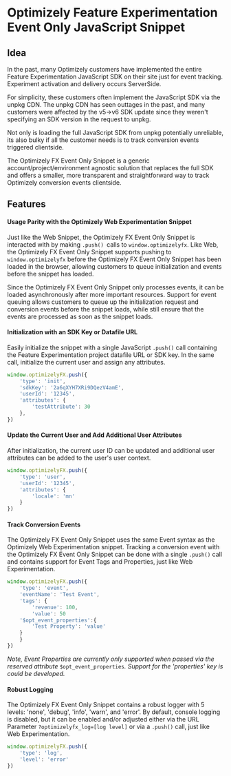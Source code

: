 # Optimizely Feature Experimentation Event Only JavaScript Snippet

## Idea

In the past, many Optimizely customers have implemented the entire Feature Experimentation JavaScript SDK on their site just for event tracking. Experiment activation and delivery occurs ServerSide.

For simplicity, these customers often implement the JavaScript SDK via the unpkg CDN. The unpkg CDN has seen outtages in the past, and many customers were affected by the v5->v6 SDK update since they weren't specifying an SDK version in the request to unpkg.

Not only is loading the full JavaScript SDK from unpkg potentially unreliable, its also bulky if all the customer needs is to track conversion events triggered clientside.

The Optimizely FX Event Only Snippet is a generic account/project/environment agnostic solution that replaces the full SDK and offers a smaller, more transparent and straightforward way to track Optimizely conversion events clientside.

## Features

#### Usage Parity with the Optimizely Web Experimentation Snippet

Just like the Web Snippet, the Optimizely FX Event Only Snippet is interacted with by making  `.push() `calls to `window.optimizelyfx`. Like Web, the Optimizely FX Event Only Snippet supports pushing to `window.optimizelyfx` before the Optimizely FX Event Only Snippet has been loaded in the browser, allowing customers to queue initialization and events before the snippet has loaded.

Since the Optimizely FX Event Only Snippet only processes events, it can be loaded asynchronously after more important resources. Support for event queuing allows customers to queue up the initialization request and conversion events before the snippet loads, while still ensure that the events are processed as soon as the snippet loads.

#### Initialization with an SDK Key or Datafile URL

Easily initialize the snippet with a single JavaScript `.push()` call containing the Feature Experimentation project datafile URL or SDK key. In the same call, initialize the current user and assign any attributes.

```javascript
window.optimizelyFX.push({
    'type': 'init',
    'sdkKey': '2a6qXYH7XRi9DQezV4amE',
    'userId': '12345',
    'attributes': {
        'testAttribute': 30
    },
})
```

#### Update the Current User and Add Additional User Attributes

After initialization, the current user ID can be updated and additional user attributes can be added to the user's user context.

```javascript
window.optimizelyFX.push({
    'type': 'user',
    'userId': '12345',
    'attributes': {
        'locale': 'mn'
    }
})
```

#### Track Conversion Events

The Optimizely FX Event Only Snippet uses the same Event syntax as the Optimizely Web Experimentation snippet. Tracking a conversion event with the Optimizely FX Event Only Snippet can be done with a single `.push()` call and contains support for Event Tags and Properties, just like Web Experimentation.

```javascript
window.optimizelyFX.push({
    'type': 'event',
    'eventName': 'Test Event',
    'tags': {
        'revenue': 100,
        'value': 50
	'$opt_event_properties':{
		'Test Property': 'value'
	}
    }
})
```

*Note, Event Properties are currently only supported when passed via the reserved attribute* `$opt_event_properties`*. Support for the 'properties' key is could be developed.*

#### Robust Logging

The Optimizely FX Event Only Snippet contains a robust logger with 5 levels: 'none', 'debug', 'info', 'warn', and 'error'. By default, console logging is disabled, but it can be enabled and/or adjusted either via the URL Parameter `?optimizelyfx_log=[log level]` or via a `.push()` call, just like Web Experimentation.

```javascript
window.optimizelyFX.push({
    'type': 'log',
    'level': 'error'
})
```
